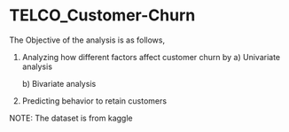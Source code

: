 # TELCO_Customer-Churn
The Objective of the analysis is as follows,

1) Analyzing how different factors affect customer churn by 
   a) Univariate analysis
   
   b) Bivariate analysis
    
2) Predicting behavior to retain customers 

NOTE: The dataset is from kaggle
